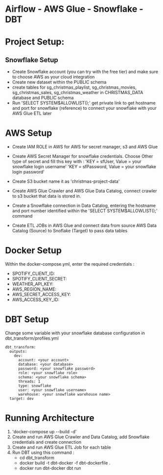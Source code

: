# Airflow - AWS Glue - Snowflake - DBT

# Project Setup:
## Snowflake Setup
- Create Snowflake account (you can try with the free tier) and make sure to choose AWS as your cloud integration
- Create new dataset within the PUBLIC schema
- create tables for sg_christmas_playlist, sg_christmas_movies, sg_christmas_sales, sg_christmas_weather in CHRISTMAS_DATA database and PUBLIC schema
- Run 'SELECT SYSTEM$ALLOWLIST();'
get private link to get hostname and port for snowflake (reference) to connect your snowflake with your AWS Glue ETL later

# AWS Setup
- Create IAM ROLE in AWS for AWS for secret manager, s3 and AWS Glue
- Create AWS Secret Manager for snowflake credentials. Choose Other type of secret and fill this key with :
   'KEY = sfUser, Value = your snowflake login username'
   'KEY = sfPassword, Value = your snowflake login password'

- Create S3 bucket name it as 'christmas-project-data'
- Create AWS Glue Crawler and AWS Glue Data Catalog, connect crawler to s3 bucket that data is stored in.
- Create a Snowflake connection in Data Catalog, entering the hostname and port number identified within the 'SELECT SYSTEM$ALLOWLIST();' command
- Create ETL JOBs in AWS Glue and connect data from source AWS Data Catalog (Source) to Snoflake (Target) to pass data tables

# Docker Setup
Within the docker-compose.yml, enter the required credentials :
- SPOTIFY_CLIENT_ID: <SPOTIFY CLIENT ID>
- SPOTIFY_CLIENT_SECRET: <SPOTIFY CLIENT SECRET>
- WEATHER_API_KEY: <WEATHER API KEY>
- AWS_REGION_NAME: <AWS REGION NAME>
- AWS_SECRET_ACCESS_KEY: <AWS SECRET ACCESS KEY>
- AWS_ACCESS_KEY_ID: <AWS ACCESS KEY ID>

# DBT Setup
Change some variable with your snowflake database configuration in dbt_transform/profiles.yml
```
dbt_transform:
  outputs:
    dev:
      account: <your account>
      database: <your database>
      password: <your snowflake password>
      role: <your snowflake role>
      schema: <your snowflake schema>
      threads: 1
      type: snowflake
      user: <your snowflake username>
      warehouse: <your snowflake warehouse name>
  target: dev
```

# Running Architecture
1. 'docker-compose up --build -d'
2. Create and run AWS Glue Crawler and Data Catalog, add Snowflake credentials and create connection
3. Create and run AWS Glue ETL Job for each table
4. Run DBT using this command :
    - cd dbt_transform
    - docker build -t dbt-docker -f dbt-dockerfile .
    - docker run dbt-docker dbt run

